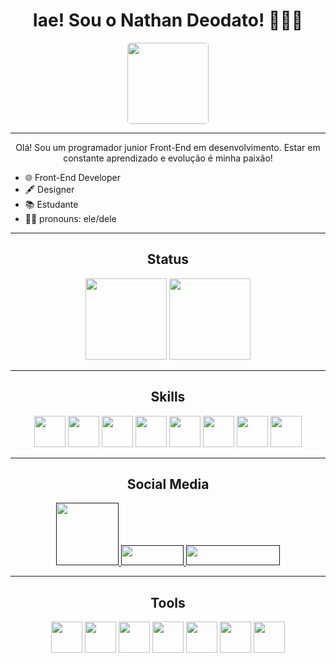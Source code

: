 <h1 align="center">
    Iae! Sou o Nathan Deodato! 👨🏿‍💻
</h1>

<div align="center">

<a href="https://nathandeodato.netlify.app/">
    <img style="border-radius: 5px;" width="130px" src="https://img.shields.io/badge/website-000000?style=for-the-badge&logo=About.me&logoColor=white">
    </img>
</a>

</div>

---

<p align="center">
    Olá! Sou um programador junior Front-End em desenvolvimento. Estar em constante aprendizado e evolução é minha paixão! 
</p>

<ul>
    <li>🌐 Front-End Developer</li>
    <li>🖋 Designer</li>
    <li>📚 Estudante</li>
    <li>🖖🏿 pronouns: ele/dele</li>
</ul>

---

<h2 align="center">Status</h2>

<div align="center">

<img height="130vh" src="https://github-readme-stats.vercel.app/api?username=NathanDeodato&show_icons=true&theme=tokyonight&include_all_commits=true&count_private=true&hide_border=true&border_radius=30px"/>
<img height="130vh" src="https://github-readme-stats.vercel.app/api/top-langs/?username=NathanDeodato&layout=compact&langs_count=7&theme=tokyonight&hide_border=true&border_radius=20px"/>

</div>

---

<h2 align="center">Skills</h2>

<div align="center">

<img width="50px" src="https://cdn.jsdelivr.net/gh/devicons/devicon/icons/html5/html5-original.svg" />

<img width="50px" src="https://cdn.jsdelivr.net/gh/devicons/devicon/icons/css3/css3-original.svg" />

<img width="50px" src="https://cdn.jsdelivr.net/gh/devicons/devicon/icons/javascript/javascript-original.svg" />

<img width="50px" src="https://cdn.jsdelivr.net/gh/devicons/devicon/icons/react/react-original.svg" />

<img width="50px" src="https://cdn.jsdelivr.net/gh/devicons/devicon/icons/nodejs/nodejs-original.svg" />

<img width="50px" src="https://cdn.jsdelivr.net/gh/devicons/devicon/icons/python/python-original.svg" />

<img width="50px" src="https://cdn.jsdelivr.net/gh/devicons/devicon/icons/git/git-original.svg" />

<img width="50px" src="https://cdn.jsdelivr.net/gh/devicons/devicon/icons/sass/sass-original.svg" />

</div>

---

<h2 align="center">Social Media</h2>

<div align="center">

<a href="">
    <img width="100px" src="https://img.shields.io/badge/Gmail-D14836?style=for-the-badge&logo=gmail&logoColor=white" />
</a>

<a href="">
    <img width="100px" height="32px" src="https://img.shields.io/badge/Telegram-2CA5E0?style=for-the-badge&logo=telegram&logoColor=white" />
</a>

<a href="">
    <img width="150px" height="32px" src="https://img.shields.io/badge/Microsoft_Outlook-0078D4?style=for-the-badge&logo=microsoft-outlook&logoColor=white" />
</a>

</div>

---

<h2 align="center">Tools</h2>

<div align="center">

<img width="50px" src="https://cdn.jsdelivr.net/gh/devicons/devicon/icons/vscode/vscode-original.svg" />

<img width="50px" src="https://cdn.jsdelivr.net/gh/devicons/devicon/icons/github/github-original.svg" />

<img width="50px" src="https://cdn.jsdelivr.net/gh/devicons/devicon/icons/linux/linux-plain.svg" />

<img width="50px" src="https://cdn.jsdelivr.net/gh/devicons/devicon/icons/xd/xd-line.svg" />

<img width="50px" src="https://cdn.jsdelivr.net/gh/devicons/devicon/icons/bash/bash-original.svg" />

<img width="50px" src="https://cdn.jsdelivr.net/gh/devicons/devicon/icons/codepen/codepen-plain.svg" />

<img width="50px" src="https://cdn.jsdelivr.net/gh/devicons/devicon/icons/figma/figma-original.svg" />

</div>
